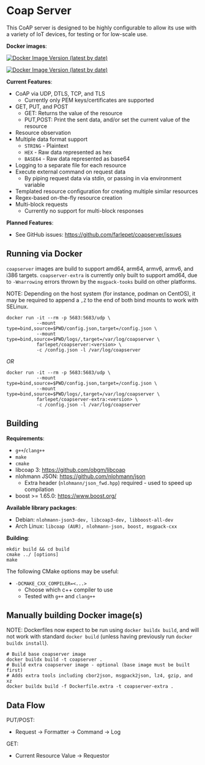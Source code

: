 Coap Server
===========

This CoAP server is designed to be highly configurable to allow its use with a
variety of IoT devices, for testing or for low-scale use.

__Docker images__:

[![Docker Image Version (latest by date)](https://img.shields.io/docker/v/farlepet/coapserver?label=coapserver)](https://hub.docker.com/r/farlepet/coapserver)

[![Docker Image Version (latest by date)](https://img.shields.io/docker/v/farlepet/coapserver-extra?label=coapserver-extra)](https://hub.docker.com/r/farlepet/coapserver-extra)

__Current Features__:
 - CoAP via UDP, DTLS, TCP, and TLS
    - Currently only PEM keys/certificates are supported
 - GET, PUT, and POST
    - GET: Returns the value of the resource
    - PUT,POST: Print the sent data, and/or set the current value of the resource
 - Resource observation
 - Multiple data format support
    - `STRING`  - Plaintext
    - `HEX`     - Raw data represented as hex
    - `BASE64`  - Raw data represented as base64
 - Logging to a separate file for each resource
 - Execute external command on request data
   - By piping request data via stdin, or passing in via environment variable
 - Templated resource configuration for creating multiple similar resources
 - Regex-based on-the-fly resource creation
 - Multi-block requests
    - Currently no support for multi-block responses

__Planned Features__:
 - See GitHub issues: https://github.com/farlepet/coapserver/issues


Running via Docker
------------------

`coapserver` images are build to support amd64, arm64, armv6, armv6, and i386
targets. `coapserver-extra` is currently only built to support amd64, due to
`-Wnarrowing` errors thrown by the `msgpack-tooks` build on other platforms.

NOTE: Depending on the host system (for instance, podman on CentOS), it may be
required to append a `,Z` to the end of both bind mounts to work with SELinux.

    docker run -it --rm -p 5683:5683/udp \
               --mount type=bind,source=$PWD/config.json,target=/config.json \
               --mount type=bind,source=$PWD/logs/,target=/var/log/coapserver \
               farlepet/coapserver:<version> \
               -c /config.json -l /var/log/coapserver

_OR_

    docker run -it --rm -p 5683:5683/udp \
               --mount type=bind,source=$PWD/config.json,target=/config.json \
               --mount type=bind,source=$PWD/logs/,target=/var/log/coapserver \
               farlepet/coapserver-extra:<version> \
               -c /config.json -l /var/log/coapserver

Building
--------

__Requirements__:
 - `g++`/`clang++`
 - `make`
 - `cmake`
 - libcoap 3: https://github.com/obgm/libcoap
 - nlohmann JSON: https://github.com/nlohmann/json
   - Extra header (`nlohmann/json_fwd.hpp`) required - used to speed up compilation
 - boost >= 1.65.0: https://www.boost.org/

__Available library packages__:
 - Debian: `nlohmann-json3-dev, libcoap3-dev, libboost-all-dev`
 - Arch Linux: `libcoap (AUR), nlohmann-json, boost, msgpack-cxx`

__Building__:

    mkdir build && cd build
    cmake ../ [options]
    make

The following CMake options may be useful:
 - `-DCMAKE_CXX_COMPILER=<...>`
   - Choose which c++ compiler to use
   - Tested with `g++` and `clang++`

Manually building Docker image(s)
------

NOTE: Dockerfiles now expect to be run using `docker buildx build`, and will not
work with standard `docker build` (unless having previously run `docker buildx install`).

    # Build base coapserver image
    docker buildx build -t coapserver .
    # Build extra coapserver image - optional (base image must be built first)
    # Adds extra tools including cbor2json, msgpack2json, lz4, gzip, and xz
    docker buildx build -f Dockerfile.extra -t coapserver-extra .

Data Flow
---------

PUT/POST:
 - Request -> Formatter -> Command -> Log

GET:
 - Current Resource Value -> Requestor


